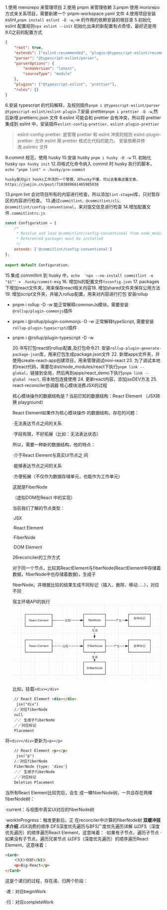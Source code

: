 1.使用 menorepo 来管理项目 2.使用 pnpm 来管理依赖
3.pnpm 使用 mororepo 方式来关系项目，需要新建一个 pnpm-workspace.yaml 文件 4.使用项目安装 eslint,`pnpm install eslint -D -w`,-w 的作用的依赖安装的根目录 5.初始化 eslint 配置规则`npx eslint --init`
初始化出来的新配置有点奇怪，最好还是用9.0之前的配置方式

```json
{
	"root": true,
	"extends": ["eslint:recommended", "plugin:@typescript-eslint/recommended"],
	"parser": "@typescript-eslint/parser",
	"parserOptions": {
		"ecmaVersion": "latest",
		"sourceType": "module"
	},
	"plugins": ["@typescript-eslint", "prettier"],
	"rules": {}
}
```

6.安装 typescript 的代码解释，及规则插件`pnpm i @typescript-eslint/parser @typescript-eslint/eslint-plugin` 7.安装 prettier`pnpm i prettier -D -w`,然后新增.prettierrc.json 文件
8.eslint 可能会和 prettier 会有冲突，所以将 prettier 集成到 eslint 中，安装插件`eslint-config-prettier、eslint-plugin-prettier`

> eslint-config-prettier: 是管理 prettier 和 eslint 冲突的规则
> eslint-plugin-prettier: 允许 eslint 用 prettier 格式化代码的能力。 安装依赖并修改.eslintrc 文件

9.commit 规范，使用 husky 10.安装 husky `pnpm i husky -D -w` 11. 初始化 husky `npx husky init` 12.将格式化命令纳入 commit 时 husky 执行的脚本，`echo "pnpm lint" > .husky/pre-commit`

```
husky是对git hooks工作流的一个管理，对husky不懂，可以去看看这篇文章，https://juejin.cn/post/7103889661465985038
```

13.pnpm lint 会对项目所有的内容进行检查，所以添加`lint-staged`库，只对暂存区的内容进行检查。 13.通过`commitlint、@commitlint/cli、@commitlint/config-conventional`，来对提交信息进行检查 14.增加配置文件`.commitlintrc.js`

```js
const Configuration = {
	/*
	 * Resolve and load @commitlint/config-conventional from node_modules.
	 * Referenced packages must be installed
	 */
	extends: ['@commitlint/config-conventional']
};

export default Configuration;
```

15.集成 commitlint 到 husky 中，`echo  'npx --no-install commitlint -e "$1"' > .husky/commit-msg` 16. 增加ts的配置文件`tsconfig.json` 17. packages下增加react文件夹，用来保存react相关内容18. 增加shared文件夹保存公用方法19. 增加script文件夹，并输入rollup配置，用来对内容进行打包
安装rollup

- pnpm i rollup -D -w
  能正常解释commonJs模块，需要安装`@rollup/plugin-commonjs`插件
- pnpm i @rollup/plugin-commonjs -D -w
  正常解释typeScript, 需要安装`rollup-plugin-typescript2`插件
- pnpm i @rollup/plugin-typescript -D -w

  20.书写打包react的rollup配置,及打包命令21. 安装`rollup-plugin-generate-package-json`库，用来打包生成package.json文件
  22. 新增apps文件夹，并使用create-react-app创建项目，用来管理调试mini-react 
  23. 为了调试本地的react代码，需要在dist/node_modules/react下执行`pnpm link --global`，链接到全局，然后再到apps/react_demo下执行`pnpm link --global react`,
  将本地包连接使用
  24. 更新react内容，添加jsxDEV方法
  25. react-reconciler协调器
  核心模块消费JSX的过程

	核心模块操作的数据结构是？当前已知的数据结构：React Element （JSX转换 playground）

	React Element如果作为核心模块操作 的数据结构，存在的问题：

	·无法表达节点之间的关系

	·字段有限，不好拓展（比如：无法表达状态）

	所以，需要一种新的数据结构，他的特点：

	·介于React Element与真实UI节点之 间

	·能够表达节点之间的关系

	·方便拓展（不仅作为数据存储单元，也能作为工作单元）

	这就是FiberNode

	（虚拟DOM在React 中的实现）

	当前我们了解的节点类型：

	·JSX

	·React Element

	·FiberNode

	·DOM Element 

	26reconciler的工作方式

	对于同一个节点，比较其ReactElement与fiberNode(ReactElement中存储着数据，fiberNode中也存储着数据)，生成子

	fiberNode。并根据比较的结果生成不同标记（插入、删除、移动.....），对应不同

	宿主环境API的执行
	![alt text](./nodeImg/image.png)

	比如，挂载`<div></div>`
```html
	// React Element <div></div>
	 jsx("div")
	/／对应fiberNode
	null
	／／ 生成子fiberNode  
	／／对应标记 
	Placement 
```


将`<div></div>`更新为`<p></p>`
```html
	// React Element <p></p>
	 jsx("p")
	/／对应fiberNode
	FiberNode {type: 'diev'}
	／／ 生成子fiberNode  
	／／对应标记 
	Deletion Placement
```

当所有React Element比较完后，会生 成一棵fiberNode树，一共会存在两棵fiberNode树：

·current：与视图中真实UI对应的fiberNode树

·workInProgress：触发更新后，正 在reconciler中计算的fiberNode树 
<b>双缓冲技术介绍</b>
JSX消费的顺序
DFS深度优先遍历与BFS广度优先遍历详解
以DFS（深度优先遍历）的顺序遍历React Element，这意味着：
·如果有子节点，遍历子节点
·如果没有子节点，遍历兄弟节点
以DFS（深度优先遍历）的顺序遍历React Element，这意味着：
```html
<Card>
	＜h3＞你好</h3＞
	<p>Big-React</p>
</Card>
```
这是个递归的过程，存在递、归两个阶段：

·递：对应beginWork

·归：对应completeWork 